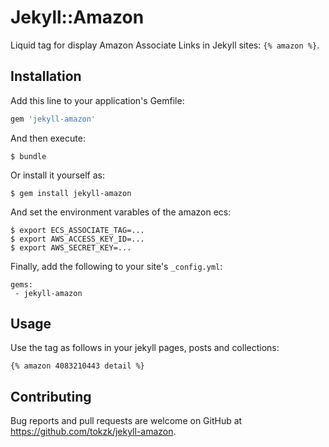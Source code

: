 # Jekyll::Amazon

Liquid tag for display Amazon Associate Links in Jekyll sites: `{% amazon %}`.

## Installation

Add this line to your application's Gemfile:

```ruby
gem 'jekyll-amazon'
```

And then execute:

    $ bundle

Or install it yourself as:

    $ gem install jekyll-amazon

And set the environment varables of the amazon ecs:

    $ export ECS_ASSOCIATE_TAG=...
    $ export AWS_ACCESS_KEY_ID=...
    $ export AWS_SECRET_KEY=...


Finally, add the following to your site's `_config.yml`:

```
gems:
 - jekyll-amazon
```

## Usage

Use the tag as follows in your jekyll pages, posts and collections:


```liquid
{% amazon 4083210443 detail %}
```

## Contributing

Bug reports and pull requests are welcome on GitHub at https://github.com/tokzk/jekyll-amazon.

